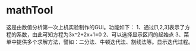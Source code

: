 # mathTool

这是由数值分析第一次上机实验制作的GUI。功能如下：
1、通过[1,2,3]表示了方程的系数，由此可知方程为3x^2+2x+1=0
2、可以选择显示区间的起始点
3、菜单中提供多个求解方法，譬如：二分法、牛顿迭代法、割线法等。显示迭代过程。
